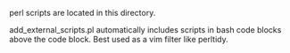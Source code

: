 perl scripts are located in this directory.

add_external_scripts.pl automatically includes scripts in bash code blocks
above the code block.  Best used as a vim filter like perltidy.
